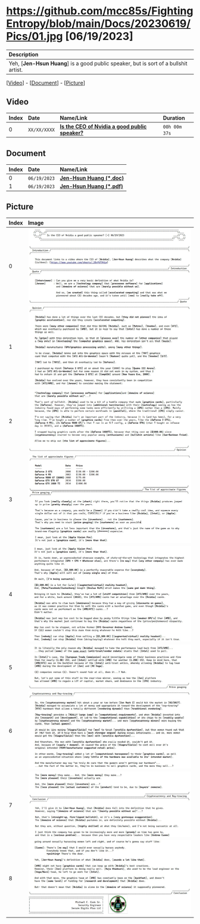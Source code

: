 # https://github.com/mcc85s/FightingEntropy/blob/main/Docs/20230619/Pics/01.jpg [06/19/2023]

| Description |
|:------------|
| Yeh, [**Jen-Hsun Huang**] is a good public speaker, but is sort of a bullshit artist. |

[[Video](#video)] - [[Document](#document)] - [[Picture](#picture)]

## Video

| Index | Date         | Name/Link                                                                                     | Duration      |
|:------|:-------------|:----------------------------------------------------------------------------------------------|:--------------|
| 0     | `XX/XX/XXXX` | **[Is the CEO of Nvidia a good public speaker?](https://www.youtube.com/shorts/_DBvPUT9Kiw)** | `00h 00m 37s` |

## Document

| Index | Date         | Name/Link                                                                                                                        |
|:------|:-------------|:---------------------------------------------------------------------------------------------------------------------------------|
| 0     | `06/19/2023` | **[Jen-Hsun Huang (*.doc)](https://github.com/mcc85s/FightingEntropy/blob/main/Docs/20230619/2023_0619-(Jen-Hsun%20Huang).doc)** |
| 1     | `06/19/2023` | **[Jen-Hsun Huang (*.pdf)](https://github.com/mcc85s/FightingEntropy/blob/main/Docs/20230619/2023_0619-(Jen-Hsun%20Huang).pdf)** |

## Picture

| Index | Image                                                                                    |
|:------|:-----------------------------------------------------------------------------------------|
| 0     | ![01.jpg](https://github.com/mcc85s/FightingEntropy/blob/main/Docs/20230619/Pics/01.jpg) |
| 1     | ![02.jpg](https://github.com/mcc85s/FightingEntropy/blob/main/Docs/20230619/Pics/02.jpg) |
| 2     | ![03.jpg](https://github.com/mcc85s/FightingEntropy/blob/main/Docs/20230619/Pics/03.jpg) |
| 3     | ![04.jpg](https://github.com/mcc85s/FightingEntropy/blob/main/Docs/20230619/Pics/04.jpg) |
| 4     | ![05.jpg](https://github.com/mcc85s/FightingEntropy/blob/main/Docs/20230619/Pics/05.jpg) |
| 5     | ![06.jpg](https://github.com/mcc85s/FightingEntropy/blob/main/Docs/20230619/Pics/06.jpg) |
| 6     | ![07.jpg](https://github.com/mcc85s/FightingEntropy/blob/main/Docs/20230619/Pics/07.jpg) |
| 7     | ![08.jpg](https://github.com/mcc85s/FightingEntropy/blob/main/Docs/20230619/Pics/08.jpg) |
| 8     | ![09.jpg](https://github.com/mcc85s/FightingEntropy/blob/main/Docs/20230619/Pics/09.jpg) |
